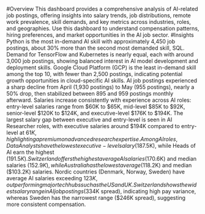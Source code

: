 #Overview
This dashboard provides a comprehensive analysis of AI-related job postings, offering insights into salary trends, job distributions, remote work prevalence, skill demands, and key metrics across industries, roles, and geographies. Use this dashboard to understand compensation patterns, hiring preferences, and market opportunities in the AI job sector.
#Insights
Python is the most in-demand AI skill with approximately 4,450 job postings, about 30% more than the second most demanded skill, SQL.
Demand for TensorFlow and Kubernetes is nearly equal, each with around 3,000 job postings, showing balanced interest in AI model development and deployment skills.
Google Cloud Platform (GCP) is the least in-demand skill among the top 10, with fewer than 2,500 postings, indicating potential growth opportunities in cloud-specific AI skills.
AI job postings experienced a sharp decline from April (1,930 postings) to May (955 postings), nearly a 50% drop, then stabilized between 895 and 959 postings monthly afterward.
Salaries increase consistently with experience across AI roles: entry-level salaries range from $60K to $65K, mid-level $85K to $92K, senior-level $120K to $124K, and executive-level $176K to $194K.
The largest salary gap between executive and entry-level is seen in AI Researcher roles, with executive salaries around $194K compared to entry-level at $61K, highlighting a premium on advanced research expertise.
Among AI roles, Data Analysts have the lowest executive-level salary ($187.5K), while Heads of AI earn the highest ($191.5K).
Switzerland offers the highest average AI salaries ($170.6K) and median salaries ($152.9K), while Australia has the lowest average ($118.2K) and median ($103.2K) salaries.
Nordic countries (Denmark, Norway, Sweden) have average AI salaries exceeding $123K, outperforming major tech hubs such as the US and UK.
Switzerland shows the widest salary range in AI job postings ($334K spread), indicating high pay variance, whereas Sweden has the narrowest range ($246K spread), suggesting more consistent compensation.
